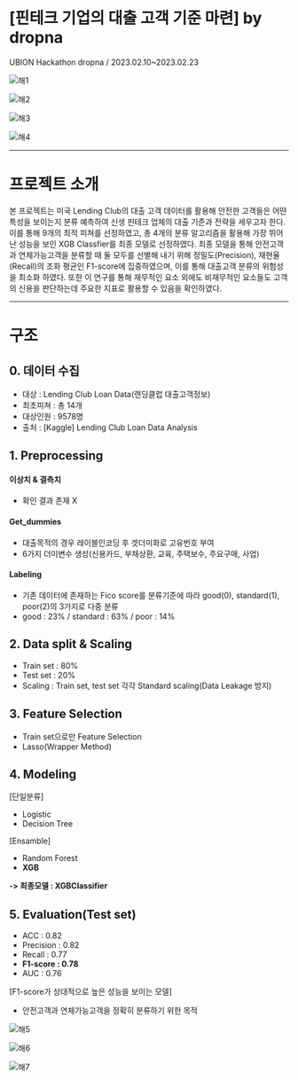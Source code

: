 # [핀테크 기업의 대출 고객 기준 마련] by dropna

UBION Hackathon dropna / 2023.02.10~2023.02.23

![해1](https://github.com/JoshuaSeo0411/UBION_Hackathon/assets/124761683/dd9dbfe6-758a-46c9-a989-90f578357ebc)

![해2](https://github.com/JoshuaSeo0411/UBION_Hackathon/assets/124761683/20619ba1-50d5-4185-b7f9-68781f57846c)

![해3](https://github.com/JoshuaSeo0411/UBION_Hackathon/assets/124761683/62b6a6d3-609d-4e53-9c0e-4dc885cfde21)

![해4](https://github.com/JoshuaSeo0411/UBION_Hackathon/assets/124761683/8ca2c0bb-0d99-4acf-b05a-84825f4ae037)


---
# **프로젝트 소개**
 본 프로젝트는 미국 Lending Club의 대출 고객 데이터를 활용해 안전한 고객들은 어떤 특성을 보이는지 분류 예측하여 신생 핀테크 업체의 대출 기준과 전략을 세우고자 한다. 이를 통해 9개의 최적 피쳐를 선정하였고, 총 4개의 분류 알고리즘을 활용해 가장 뛰어난 성능을 보인 XGB Classfier를 최종 모델로 선정하였다. 최종 모델을 통해 안전고객과 연체가능고객을 분류할 때 둘 모두를 선별해 내기 위해 정밀도(Precision), 재현율(Recall)의 조화 평균인 F1-score에 집중하였으며, 이를 통해 대출고객 분류의 위험성을 최소화 하였다. 또한 이 연구를 통해 재무적인 요소 외에도 비재무적인 요소들도 고객의 신용을 판단하는데 주요한 지표로 활용할 수 있음을 확인하였다.

---
# **구조**


## **0. 데이터 수집**
- 대상 : Lending Club Loan Data(랜딩클럽 대출고객정보)
- 최초피쳐 : 총 14개
- 대상인원 : 9578명 
- 출처 : [Kaggle] Lending Club Loan Data Analysis

## **1. Preprocessing**
#### 이상치 & 결측치
- 확인 결과 존재 X

#### Get_dummies
- 대출목적의 경우 레이블인코딩 후 겟더미화로 고유번호 부여
- 6가지 더미변수 생성(신용카드, 부채상환, 교육, 주택보수, 주요구매, 사업)

#### Labeling
- 기존 데이터에 존재하는 Fico score를 분류기준에 따라 good(0), standard(1), poor(2)의 3가지로 다중 분류
- good : 23% / standard : 63% / poor : 14%

## 2. Data split & Scaling
- Train set : 80%
- Test set : 20%
- Scaling : Train set, test set 각각 Standard scaling(Data Leakage 방지)

## 3. Feature Selection
- Train set으로만 Feature Selection
- Lasso(Wrapper Method)

## 4. Modeling

[단일분류]
- Logistic
- Decision Tree

[Ensamble]
- Random Forest
- **XGB**

**-> 최종모델 : XGBClassifier**

## 5. Evaluation(Test set)
- ACC : 0.82
- Precision : 0.82
- Recall : 0.77
- **F1-score : 0.78**
- AUC : 0.76

[F1-score가 상대적으로 높은 성능을 보이는 모델]
- 안전고객과 연체가능고객을 정확히 분류하기 위한 목적

![해5](https://github.com/JoshuaSeo0411/UBION_Hackathon/assets/124761683/a72b6e79-b50f-45d1-bcd1-5562a9d12fc2)

![해6](https://github.com/JoshuaSeo0411/UBION_Hackathon/assets/124761683/a9a1ee77-8589-4b39-aeaa-14c72bfd8ac0)

![해7](https://github.com/JoshuaSeo0411/UBION_Hackathon/assets/124761683/fcab4de9-eec6-4219-8d1c-11fc7ed2ab91)
